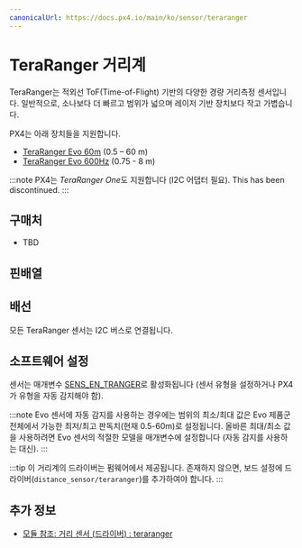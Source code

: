 ```yaml
---
canonicalUrl: https://docs.px4.io/main/ko/sensor/teraranger
---
```


# TeraRanger 거리계

TeraRanger는 적외선 ToF(Time-of-Flight) 기반의 다양한 경량 거리측정 센서입니다. 일반적으로, 소나보다 더 빠르고 범위가 넓으며 레이저 기반 장치보다 작고 가볍습니다.

PX4는 아래 장치들을 지원합니다.
* [TeraRanger Evo 60m](https://www.terabee.com/shop/lidar-tof-range-finders/teraranger-evo-60m/) (0.5 – 60 m)
* [TeraRanger Evo 600Hz](https://www.terabee.com/shop/lidar-tof-range-finders/teraranger-evo-600hz/) (0.75 - 8 m)

:::note PX4는 *TeraRanger One*도 지원합니다 (I2C 어댑터 필요). This has been discontinued.
:::

## 구매처

* TBD

## 핀배열


## 배선

모든 TeraRanger 센서는 I2C 버스로 연결됩니다.


## 소프트웨어 설정

센서는 매개변수 [SENS_EN_TRANGER](../advanced_config/parameter_reference.md#SENS_EN_TRANGER)로 활성화됩니다 (센서 유형을 설정하거나 PX4가 유형을 자동 감지해야 함).

:::note
Evo 센서에 자동 감지를 사용하는 경우에는 범위의 최소/최대 값은 Evo 제품군 전체에서 가능한 최저/최고 판독치(현재 0.5-60m)로 설정됩니다. 
올바른 최대/최소 값을 사용하려면 Evo 센서의 적절한 모델을 매개변수에 설정합니다 (자동 감지를 사용하는 대신).
:::

:::tip
이 거리계의 드라이버는 펌웨어에서 제공됩니다. 존재하지 않으면, 보드 설정에 드라이버(`distance_sensor/teraranger`)를 추가하여야 합니다.
:::

## 추가 정보

* [모듈 참조: 거리 센서 (드라이버) : teraranger](../modules/modules_driver_distance_sensor.md#teraranger)
